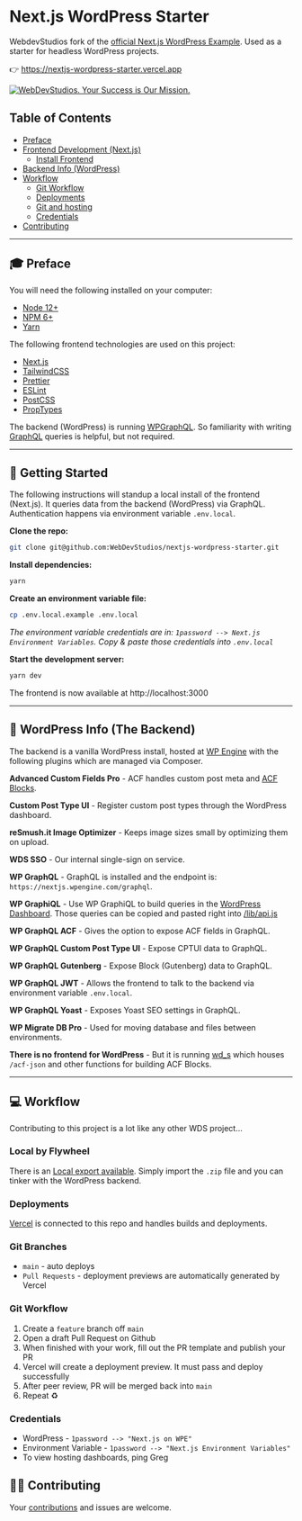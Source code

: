# Next.js WordPress Starter

WebdevStudios fork of the [official Next.js WordPress Example](https://github.com/vercel/next.js/tree/canary/examples/cms-wordpress). Used as a starter for headless WordPress projects.

👉  https://nextjs-wordpress-starter.vercel.app

<a href="https://webdevstudios.com/contact/"><img src="https://webdevstudios.com/wp-content/uploads/2018/04/wds-github-banner.png" alt="WebDevStudios. Your Success is Our Mission."></a>

## Table of Contents
  - [Preface](#preface)
  - [Frontend Development (Next.js)](#frontend-development-nextjs)
    - [Install Frontend](#install-frontend)
  - [Backend Info (WordPress)](#backend-info-wordpress)
  - [Workflow](#workflow)
    - [Git Workflow](#git-workflow)
    - [Deployments](#deployments)
    - [Git and hosting](#git-and-hosting)
    - [Credentials](#credentials)
  - [Contributing](#contributing)

---

## 🎓 Preface

You will need the following installed on your computer:

- [Node 12+](https://nodejs.org/en/)
- [NPM 6+](https://nodejs.org/en/)
- [Yarn](https://yarnpkg.com/)

The following frontend technologies are used on this project:

- [Next.js](https://nextjs.org/)
- [TailwindCSS](https://tailwindcss.com/)
- [Prettier](https://prettier.io/)
- [ESLint](https://eslint.org/)
- [PostCSS](https://postcss.org/)
- [PropTypes](https://reactjs.org/docs/typechecking-with-proptypes.html)

The backend (WordPress) is running [WPGraphQL](https://github.com/wp-graphql/wp-graphql). So familiarity with writing [GraphQL](https://graphql.org/) queries is helpful, but not required.

---

## 🚀 Getting Started

The following instructions will standup a local install of the frontend (Next.js). It queries data from the backend (WordPress) via GraphQL. Authentication happens via environment variable `.env.local`.

**Clone the repo:**

```bash
git clone git@github.com:WebDevStudios/nextjs-wordpress-starter.git
```

**Install dependencies:**

```bash
yarn
```

**Create an environment variable file:**

```bash
cp .env.local.example .env.local
```

*The environment variable credentials are in: `1password --> Next.js Environment Variables`. Copy & paste those credentials into `.env.local`*

**Start the development server:**

```bash
yarn dev
```
The frontend is now available at http://localhost:3000

---

## 🔧 WordPress Info (The Backend)

The backend is a vanilla WordPress install, hosted at [WP Engine](https://nextjs.wpengine.com) with the following plugins which are managed via Composer.

**Advanced Custom Fields Pro** - ACF handles custom post meta and [ACF Blocks](https://www.advancedcustomfields.com/resources/blocks/).

**Custom Post Type UI** - Register custom post types through the WordPress dashboard.

**reSmush.it Image Optimizer** - Keeps image sizes small by optimizing them on upload.

**WDS SSO** - Our internal single-sign on service.

**WP GraphQL** - GraphQL is installed and the endpoint is: `https://nextjs.wpengine.com/graphql`.

**WP GraphiQL** - Use WP GraphiQL to build queries in the [WordPress Dashboard](https://nextjs.wpengine.com/wp-admin/admin.php?page=wp-graphiql%2Fwp-graphiql.php). Those queries can be copied and pasted right into [/lib/api.js](https://github.com/WebDevStudios/nextjs-wordpress-starter/blob/main/lib/api.js)

**WP GraphQL ACF** - Gives the option to expose ACF fields in GraphQL.

**WP GraphQL Custom Post Type UI** - Expose CPTUI data to GraphQL.

**WP GraphQL Gutenberg** - Expose Block (Gutenberg) data to GraphQL.

**WP GraphQL JWT** - Allows the frontend to talk to the backend via environment variable `.env.local`.

**WP GraphQL Yoast** - Exposes Yoast SEO settings in GraphQL.

**WP Migrate DB Pro** - Used for moving database and files between environments.

**There is no frontend for WordPress** - But it is running [wd_s](https://github.com/WebDevStudios/wd_s) which houses `/acf-json` and other functions for building ACF Blocks.

---

## 💻 Workflow

Contributing to this project is a lot like any other WDS project...

### Local by Flywheel

There is an [Local export available](https://drive.google.com/file/d/1p0qvsf2OWSr0Wesl2rrxhwJxHW3JUAMg/view?usp=sharing). Simply import the `.zip` file and you can tinker with the WordPress backend.

### Deployments

[Vercel](https://vercel.com/webdevstudios/nextjs-wordpress-example) is connected to this repo and handles builds and deployments.

### Git Branches

- `main` - auto deploys
- `Pull Requests` - deployment previews are automatically generated by Vercel

### Git Workflow

1. Create a `feature` branch off `main`
2. Open a draft Pull Request on Github
3. When finished with your work, fill out the PR template and publish your PR
4. Vercel will create a deployment preview. It must pass and deploy successfully
5. After peer review, PR will be merged back into `main`
6. Repeat ♻️

### Credentials
- WordPress - `1password --> "Next.js on WPE"`
- Environment Variable - `1password --> "Next.js Environment Variables"`
- To view hosting dashboards, ping Greg

## 🙌🏻 Contributing

Your [contributions](https://github.com/WebDevStudios/nextjs-wordpress-starter/blob/main/.github/CONTRIBUTING.md) and issues are welcome.
